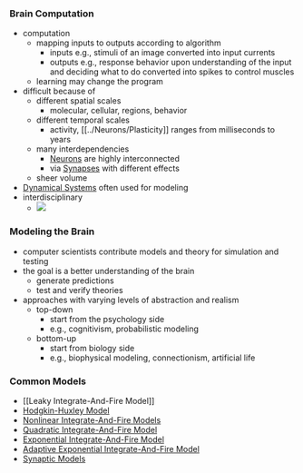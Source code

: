 ### Brain Computation
+ computation
	+ mapping inputs to outputs according to algorithm
		+ inputs e.g., stimuli of an image converted into input currents
		+ outputs e.g., response behavior upon understanding of the input and deciding what to do converted into spikes to control muscles
	+ learning may change the program
+ difficult because of
	+ different spatial scales
		+ molecular, cellular, regions, behavior
	+ different temporal scales
		+ activity, [[../Neurons/Plasticity]] ranges from milliseconds to years
	+ many interdependencies
		+ [Neurons](../Neurons/Neurons.md) are highly interconnected
		+ via [Synapses](../Neurons/Synapses.md) with different effects
	+ sheer volume	
+ [Dynamical Systems](Dynamical%20Systems.md) often used for modeling
+ interdisciplinary
	+ ![](../../../../z_images/Pasted%20image%2020250616104713.png)

### Modeling the Brain
+ computer scientists contribute models and theory for simulation and testing
+ the goal is a better understanding of the brain
	+ generate predictions
	+ test and verify theories
+ approaches with varying levels of abstraction and realism
	+ top-down
		+ start from the psychology side
		+ e.g., cognitivism, probabilistic modeling
	+ bottom-up
		+ start from biology side
		+ e.g., biophysical modeling, connectionism, artificial life

### Common Models
+ [[Leaky Integrate-And-Fire Model]]
+ [Hodgkin-Huxley Model](Hodgkin-Huxley%20Model.md)
+ [Nonlinear Integrate-And-Fire Models](Nonlinear%20Integrate-And-Fire%20Models.md)
+ [Quadratic Integrate-And-Fire Model](Quadratic%20Integrate-And-Fire%20Model.md)
+ [Exponential Integrate-And-Fire Model](Exponential%20Integrate-And-Fire%20Model.md)
+ [Adaptive Exponential Integrate-And-Fire Model](Adaptive%20Exponential%20Integrate-And-Fire%20Model.md)
+ [Synaptic Models](Synaptic%20Models.md)